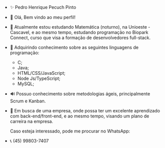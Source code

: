- ✨ Pedro Henrique Pecuch Pinto
- 👋 Olá, Bem vindo ao meu perfil! 
- 🌱 Atualmente estou estudando Matemática (noturno), na Unioeste - Cascavel, e ao mesmo tempo, estudando programação no Biopark Connect, curso que visa a formação de desenvolvedores full-stack.
- 📓 Adquirindo conhecimento sobre as seguintes linguagens de programação:
  * C;
  * Java;
  * HTML/CSS/JavaScript;
  * Node Js/TypeScript;
  * MySQL;
- 🔊 Possuo conhecimento sobre metodologias ágeis, principalmente Scrum e Kanban.
- 💞️ Em busca de uma empresa, onde possa ter um excelente aprendizado com back-end/front-end, e ao mesmo tempo, visando um plano de carreira na empresa.

  Caso esteja interessado, pode me procurar no WhatsApp:
- 📞 (45) 99803-7407
